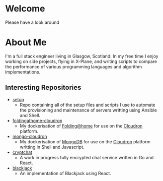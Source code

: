 <!--
**rossmaclean/rossmaclean** is a ✨ _special_ ✨ repository because its `README.md` (this file) appears on your GitHub profile.

Here are some ideas to get you started:

- 🔭 I’m currently working on ...
- 🌱 I’m currently learning ...
- 👯 I’m looking to collaborate on ...
- 🤔 I’m looking for help with ...
- 💬 Ask me about ...
- 📫 How to reach me: ...
- 😄 Pronouns: ...
- ⚡ Fun fact: ...
-->

# Welcome
Please have a look around

# About Me
I'm a full stack engineer living in Glasgow, Scotland. In my free time I enjoy working on side projects, flying in X-Plane, and writing scripts to compare the performance of various programming languages and algorithm implementations.

## Interesting Repositories
- [setup](https://github.com/rossmaclean/setup)
  - Repo containing all of the setup files and scripts I use to automate the provisioning and maintenance of servers writting using Ansible and Shell.
- [foldingathome-cloudron](https://github.com/rossmaclean/foldingathome-cloudron)
  - My dockerisation of [Folding@home](https://foldingathome.org/) for use on the [Cloudron](https://www.cloudron.io/) platform.
- [mongo-cloudron](https://github.com/rossmaclean/mongo-cloudron)
  - My dockerisation of [MongoDB](https://www.mongodb.com) for use on the [Cloudron](https://www.cloudron.io/) platform writting in Shell and Javascript.
- [cryptchat](https://github.com/rossmaclean/cryptchat)
  - A work in progress fully encrypted chat service written in Go and React.
- [blackjack](https://github.com/rossmaclean/blackjack)
  - An implementation of Blackjack using React.
